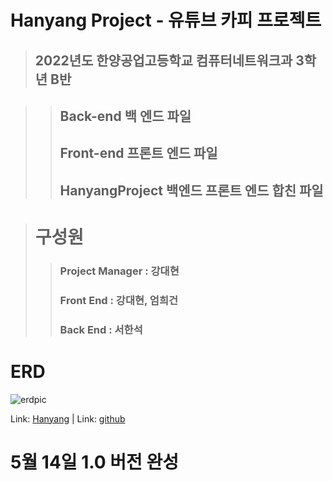 # Hanyang Project - 유튜브 카피 프로젝트

> ## 2022년도 한양공업고등학교 컴퓨터네트워크과 3학년 B반


> > ## Back-end 백 엔드 파일 
> > ## Front-end 프론트 엔드 파일 
> > ## HanyangProject 백엔드 프론트 엔드 합친 파일 




> # 구성원
> > ### Project Manager : 강대현
> > ### Front End : 강대현, 엄희건
> > ### Back End : 서한석




# ERD
![erdpic](https://user-images.githubusercontent.com/56254170/172180162-12d15bec-5e81-4d0c-8c73-b04cee8c859b.png)

Link: [Hanyang](https://daehyuh318.github.io/HanyangProject/Front-end/ "깃헙 페이지") |
Link: [github](https://github.com/daehyuh318/HanyangProject "깃헙 페이지")




# 5월 14일 1.0 버전 완성

